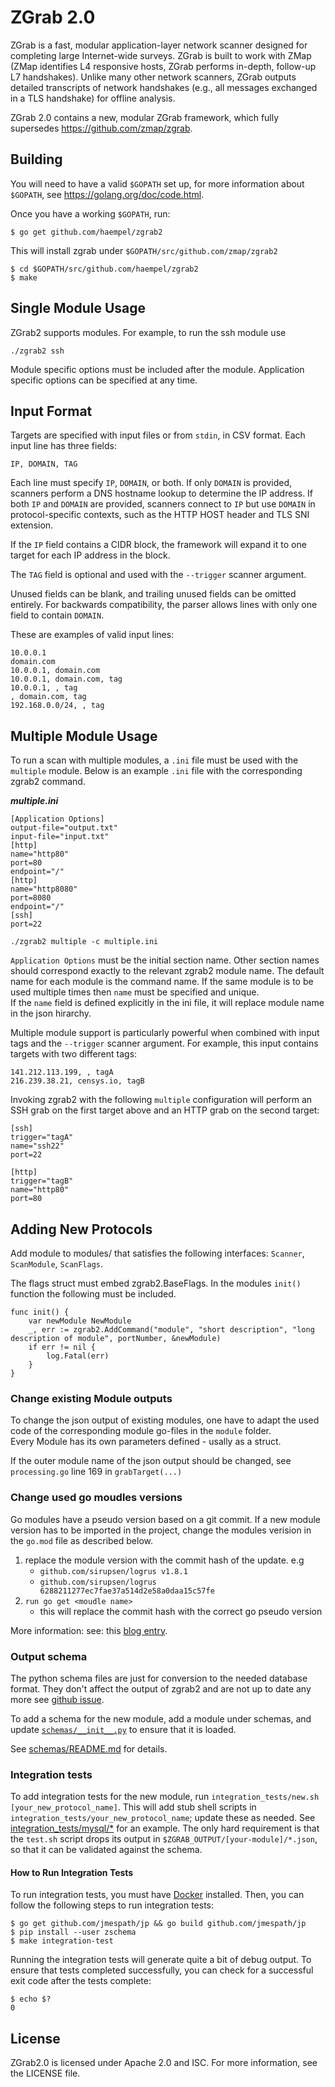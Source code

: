 ZGrab 2.0
=========

ZGrab is a fast, modular application-layer network scanner designed for completing large Internet-wide surveys. ZGrab is built to work with ZMap (ZMap identifies L4 responsive hosts, ZGrab performs in-depth, follow-up L7 handshakes). Unlike many other network scanners, ZGrab outputs detailed transcripts of network handshakes (e.g., all messages exchanged in a TLS handshake) for offline analysis.  

ZGrab 2.0 contains a new, modular ZGrab framework, which fully supersedes https://github.com/zmap/zgrab.

## Building

You will need to have a valid `$GOPATH` set up, for more information about `$GOPATH`, see https://golang.org/doc/code.html.

Once you have a working `$GOPATH`, run:

```
$ go get github.com/haempel/zgrab2
```

This will install zgrab under `$GOPATH/src/github.com/zmap/zgrab2`

```
$ cd $GOPATH/src/github.com/haempel/zgrab2
$ make
```

## Single Module Usage 

ZGrab2 supports modules. For example, to run the ssh module use

```
./zgrab2 ssh
```

Module specific options must be included after the module. Application specific options can be specified at any time.

## Input Format

Targets are specified with input files or from `stdin`, in CSV format.  Each input line has three fields:

```
IP, DOMAIN, TAG
```

Each line must specify `IP`, `DOMAIN`, or both.  If only `DOMAIN` is provided, scanners perform a DNS hostname lookup to determine the IP address.  If both `IP` and `DOMAIN` are provided, scanners connect to `IP` but use `DOMAIN` in protocol-specific contexts, such as the HTTP HOST header and TLS SNI extension.

If the `IP` field contains a CIDR block, the framework will expand it to one target for each IP address in the block.

The `TAG` field is optional and used with the `--trigger` scanner argument.

Unused fields can be blank, and trailing unused fields can be omitted entirely.  For backwards compatibility, the parser allows lines with only one field to contain `DOMAIN`.

These are examples of valid input lines:

```
10.0.0.1
domain.com
10.0.0.1, domain.com
10.0.0.1, domain.com, tag
10.0.0.1, , tag
, domain.com, tag
192.168.0.0/24, , tag

```

## Multiple Module Usage

To run a scan with multiple modules, a `.ini` file must be used with the `multiple` module. Below is an example `.ini` file with the corresponding zgrab2 command. 

***multiple.ini***
```
[Application Options]
output-file="output.txt"
input-file="input.txt"
[http]
name="http80"
port=80
endpoint="/"
[http]
name="http8080"
port=8080
endpoint="/"
[ssh]
port=22
```
```
./zgrab2 multiple -c multiple.ini
```
`Application Options` must be the initial section name. Other section names should correspond exactly to the relevant zgrab2 module name. The default name for each module is the command name. If the same module is to be used multiple times then `name` must be specified and unique.  
If the `name` field is defined explicitly in the ini file, it will replace module name in the json hirarchy.

Multiple module support is particularly powerful when combined with input tags and the `--trigger` scanner argument. For example, this input contains targets with two different tags:

```
141.212.113.199, , tagA
216.239.38.21, censys.io, tagB
```

Invoking zgrab2 with the following `multiple` configuration will perform an SSH grab on the first target above and an HTTP grab on the second target:

```
[ssh]
trigger="tagA"
name="ssh22"
port=22

[http]
trigger="tagB"
name="http80"
port=80
```

## Adding New Protocols 

Add module to modules/ that satisfies the following interfaces: `Scanner`, `ScanModule`, `ScanFlags`.

The flags struct must embed zgrab2.BaseFlags. In the modules `init()` function the following must be included. 

```
func init() {
    var newModule NewModule
    _, err := zgrab2.AddCommand("module", "short description", "long description of module", portNumber, &newModule)
    if err != nil {
        log.Fatal(err)
    }
}
```

### Change existing Module outputs

To change the json output of existing modules, one have to adapt the used code of the corresponding module go-files in the `module` folder.  
Every Module has its own parameters defined - usally as a struct.

If the outer module name of the json output should be changed, see `processing.go` line 169 in `grabTarget(...)`

### Change used go moudles versions 

Go modules have a pseudo version based on a git commit. If a new module version has to be imported in the project, change the modules verision in the `go.mod` file as described below.
1. replace the module version with the commit hash of the update. e.g
   - `github.com/sirupsen/logrus v1.8.1` 
   - `github.com/sirupsen/logrus 6288211277ec7fae37a514d2e58a0daa15c57fe`
2. `run go get <moudle name>`
   - this will replace the commit hash with the correct go pseudo version
  
More information: see: this [blog entry](https://jfrog.com/blog/go-big-with-pseudo-versions-and-gocenter/).

### Output schema

The python schema files are just for conversion to the needed database format. They don't affect the output of zgrab2 and are not up to date any more see [github issue](https://github.com/zmap/zgrab2/issues/312).

To add a schema for the new module, add a module under schemas, and update [`schemas/__init__.py`](schemas/__init__.py) to ensure that it is loaded.

See [schemas/README.md](schemas/README.md) for details.

### Integration tests
To add integration tests for the new module, run `integration_tests/new.sh [your_new_protocol_name]`.
This will add stub shell scripts in `integration_tests/your_new_protocol_name`; update these as needed.
See [integration_tests/mysql/*](integration_tests/mysql) for an example.
The only hard requirement is that the `test.sh` script drops its output in `$ZGRAB_OUTPUT/[your-module]/*.json`, so that it can be validated against the schema.

#### How to Run Integration Tests

To run integration tests, you must have [Docker](https://www.docker.com/) installed. Then, you can follow the following steps to run integration tests:

```
$ go get github.com/jmespath/jp && go build github.com/jmespath/jp
$ pip install --user zschema
$ make integration-test
```

Running the integration tests will generate quite a bit of debug output. To ensure that tests completed successfully, you can check for a successful exit code after the tests complete:

```
$ echo $?
0
```

## License
ZGrab2.0 is licensed under Apache 2.0 and ISC. For more information, see the LICENSE file.
